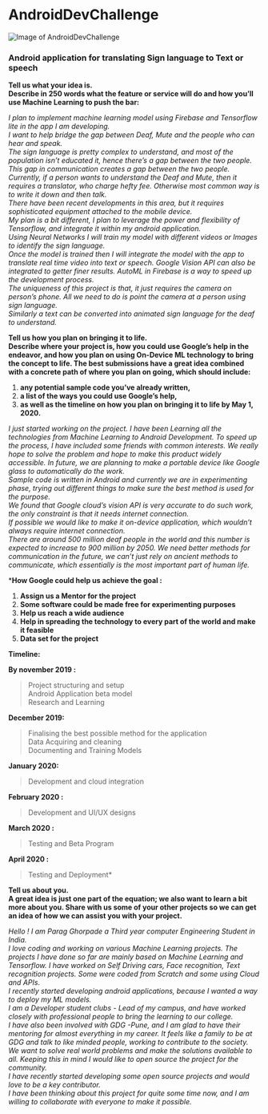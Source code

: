 # AndroidDevChallenge
![Image of AndroidDevChallenge](https://github.com/Parag0506/AndroidDevChallenge/blob/master/assets/androidDevChallenge.png)
### Android application for translating Sign language to Text or speech  
  
  
**Tell us what your idea is.   
Describe in 250 words what the feature or service will do and how you’ll use Machine Learning to push the bar:**
  
  
*I plan to implement machine learning model using Firebase and Tensorflow lite in the app I am developing.  
I want to help bridge the gap between Deaf,  Mute and the people who can hear and speak.  
The sign language is pretty complex to understand, and most of the population isn’t educated it, hence there’s a gap between the two people.  
This gap in communication creates a gap between the two people.   
Currently, if a person wants to understand the Deaf and Mute, then it requires a translator, who charge hefty fee. Otherwise most common way is to write it down and then talk.  
There have been recent developments in this area, but it requires sophisticated equipment attached to the mobile device.   
My plan is a bit different, I plan to leverage the power and flexibility of Tensorflow, and integrate it within my android application.  
Using Neural Networks I will train my model with different videos or Images to identify the sign language.  
Once the model is trained then I will integrate the model with the app to translate real time video into text or speech. 
Google Vision API can also be integrated to getter finer results. AutoML in Firebase is a way to speed up the development process.  
The uniqueness of this project is that, it just requires the camera on person’s phone. All we need to do is point the camera at a person using sign language.  
Similarly a text can be converted into animated sign language for the deaf to understand.*  
  
  
  
  
**Tell us how you plan on bringing it to life.   
Describe where your project is, how you could use Google’s help in the endeavor, and how you plan on using On-Device ML technology to bring the concept to life. The best submissions have a great idea combined with a concrete path of where you plan on going, which should include:**  
1. **any potential sample code you’ve already written,**
2. **a list of the ways you could use Google’s help,** 
3. **as well as the timeline on how you plan on bringing it to life by May 1, 2020.**
    
    
*I just started working on the project. I have been Learning all the technologies from Machine Learning to Android Development. To speed up the process, I have included some friends with common interests. We really hope to solve the problem and hope to make this product widely accessible. In future, we are planning to make a portable device like Google glass to automatically do the work.   
Sample code is written in Android and currently we are in experimenting phase, trying out different things to make sure the best method is used for the purpose.  
We found that Google cloud’s vision API is very accurate to do such work, the only constraint is that it needs internet connection.  
If possible we would like to make it on-device application, which wouldn’t always require internet connection.  
There are around 500 million deaf people in the world and this number is expected to increase to 900 million by 2050. 
We need better methods for communication in the future, we can’t just rely on ancient methods to communicate, which essentially is the most important part of human life.*  
  
  
***How Google could help us achieve the goal :**  
1. **Assign us a Mentor for the project**   
2. **Some software could be made free for experimenting purposes**  
3. **Help us reach a wide audience**  
4. **Help in spreading the technology to every part of the world and make it feasible**  
5. **Data set for the project**  





**Timeline:**
  
**By november 2019 :**
> Project structuring and setup  
> Android Application beta model  
> Research and Learning  
  
**December 2019:**
>Finalising the best possible method for the application  
>Data Acquiring and cleaning  
>Documenting and Training Models  
  
**January  2020:**
>Development and cloud integration
  
**February 2020 :**
>Development and UI/UX designs
  
**March 2020 :**
>Testing and Beta Program
  
**April 2020 :**
>Testing and Deployment*
   
  
  
**Tell us about you.  
A great idea is just one part of the equation; we also want to learn a bit more about you. Share with us some of your other projects so we can get an idea of how we can assist you with your project.**  
  
*Hello ! I am Parag Ghorpade a Third year computer Engineering Student in India.  
I love coding and working on various Machine Learning projects. The projects I have done so far are mainly based on Machine Learning and Tensorflow.  I have worked on Self Driving cars, Face recognition, Text recognition projects. Some were coded from Scratch and some using Cloud and APIs.  
I recently started developing android applications, because I wanted a way to deploy my ML models.  
I am a Developer student clubs - Lead of my campus, and have worked closely with professional people to bring the learning to our college.  
I have also been involved with GDG -Pune, and I am glad to have their mentoring for almost everything in my career.  It feels like a family to be at GDG and talk to like minded people, working to contribute to the society.  
We want to solve real world problems and make the solutions available to all. Keeping this in mind I would like to open source the project for the community.  
I have recently started developing some open source projects and would love to be a key contributor.  
I have been thinking about this project for quite some time now, and I am willing to collaborate with everyone to make it possible.*
